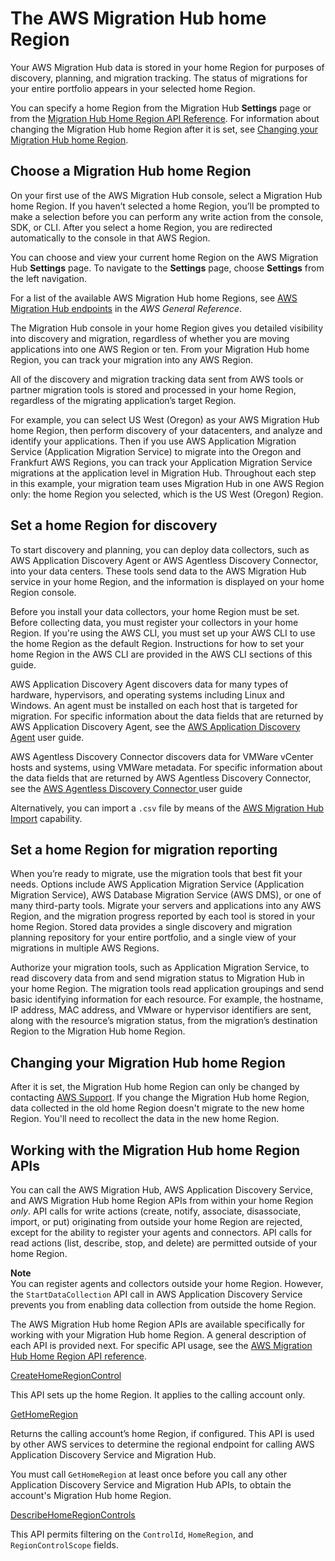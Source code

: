 # The AWS Migration Hub home Region<a name="home-region"></a>

Your AWS Migration Hub data is stored in your home Region for purposes of discovery, planning, and migration tracking\. The status of migrations for your entire portfolio appears in your selected home Region\. 

You can specify a home Region from the Migration Hub **Settings** page or from the [Migration Hub Home Region API Reference](https://docs.aws.amazon.com/migrationhub-home-region/latest/APIReference/Welcome.html)\. For information about changing the Migration Hub home Region after it is set, see [Changing your Migration Hub home Region](#change-home-region)\.

## Choose a Migration Hub home Region<a name="select-home-region"></a>

On your first use of the AWS Migration Hub console, select a Migration Hub home Region\. If you haven’t selected a home Region, you’ll be prompted to make a selection before you can perform any write action from the console, SDK, or CLI\. After you select a home Region, you are redirected automatically to the console in that AWS Region\.

You can choose and view your current home Region on the AWS Migration Hub **Settings** page\. To navigate to the **Settings** page, choose **Settings** from the left navigation\.

For a list of the available AWS Migration Hub home Regions, see [AWS Migration Hub endpoints](https://docs.aws.amazon.com/general/latest/gr/migrationhubn.html) in the *AWS General Reference*\.

The Migration Hub console in your home Region gives you detailed visibility into discovery and migration, regardless of whether you are moving applications into one AWS Region or ten\. From your Migration Hub home Region, you can track your migration into any AWS Region\.

All of the discovery and migration tracking data sent from AWS tools or partner migration tools is stored and processed in your home Region, regardless of the migrating application’s target Region\.

For example, you can select US West \(Oregon\) as your AWS Migration Hub home Region, then perform discovery of your datacenters, and analyze and identify your applications\. Then if you use AWS Application Migration Service \(Application Migration Service\) to migrate into the Oregon and Frankfurt AWS Regions, you can track your Application Migration Service migrations at the application level in Migration Hub\. Throughout each step in this example, your migration team uses Migration Hub in one AWS Region only: the home Region you selected, which is the US West \(Oregon\) Region\.

## Set a home Region for discovery<a name="home-region-with-discovery"></a>

To start discovery and planning, you can deploy data collectors, such as AWS Application Discovery Agent or AWS Agentless Discovery Connector, into your data centers\. These tools send data to the AWS Migration Hub service in your home Region, and the information is displayed on your home Region console\.

Before you install your data collectors, your home Region must be set\. Before collecting data, you must register your collectors in your home Region\. If you're using the AWS CLI, you must set up your AWS CLI to use the home Region as the default Region\. Instructions for how to set your home Region in the AWS CLI are provided in the AWS CLI sections of this guide\.

AWS Application Discovery Agent discovers data for many types of hardware, hypervisors, and operating systems including Linux and Windows\. An agent must be installed on each host that is targeted for migration\. For specific information about the data fields that are returned by AWS Application Discovery Agent, see the [AWS Application Discovery Agent](https://docs.aws.amazon.com/application-discovery/latest/userguide/discovery-agent.html) user guide\.

AWS Agentless Discovery Connector discovers data for VMWare vCenter hosts and systems, using VMWare metadata\. For specific information about the data fields that are returned by AWS Agentless Discovery Connector, see the [AWS Agentless Discovery Connector ](https://docs.aws.amazon.com/application-discovery/latest/userguide/discovery-connector.html)user guide 

Alternatively, you can import a `.csv` file by means of the [AWS Migration Hub Import](https://docs.aws.amazon.com/application-discovery/latest/userguide/discovery-import.html) capability\.

## Set a home Region for migration reporting<a name="migration-reporting"></a>

When you’re ready to migrate, use the migration tools that best fit your needs\. Options include AWS Application Migration Service \(Application Migration Service\), AWS Database Migration Service \(AWS DMS\), or one of many third\-party tools\. Migrate your servers and applications into any AWS Region, and the migration progress reported by each tool is stored in your home Region\. Stored data provides a single discovery and migration planning repository for your entire portfolio, and a single view of your migrations in multiple AWS Regions\.

Authorize your migration tools, such as Application Migration Service, to read discovery data from and send migration status to Migration Hub in your home Region\. The migration tools read application groupings and send basic identifying information for each resource\. For example, the hostname, IP address, MAC address, and VMware or hypervisor identifiers are sent, along with the resource’s migration status, from the migration’s destination Region to the Migration Hub home Region\.

## Changing your Migration Hub home Region<a name="change-home-region"></a>

After it is set, the Migration Hub home Region can only be changed by contacting [AWS Support](http://aws.amazon.com/contact-us)\. If you change the Migration Hub home Region, data collected in the old home Region doesn't migrate to the new home Region\. You'll need to recollect the data in the new home Region\.

## Working with the Migration Hub home Region APIs<a name="using-migration-hub-apis"></a>

You can call the AWS Migration Hub, AWS Application Discovery Service, and AWS Migration Hub home Region APIs from within your home Region *only*\. API calls for write actions \(create, notify, associate, disassociate, import, or put\) originating from outside your home Region are rejected, except for the ability to register your agents and connectors\. API calls for read actions \(list, describe, stop, and delete\) are permitted outside of your home Region\.

**Note**  
 You can register agents and collectors outside your home Region\. However, the `StartDataCollection` API call in AWS Application Discovery Service prevents you from enabling data collection from outside the home Region\.

The AWS Migration Hub home Region APIs are available specifically for working with your Migration Hub home Region\. A general description of each API is provided next\. For specific API usage, see the [AWS Migration Hub Home Region API reference](https://docs.aws.amazon.com/migrationhub-home-region/latest/APIReference/Welcome.html)\.

[CreateHomeRegionControl](https://docs.aws.amazon.com/migrationhub-home-region/latest/APIReference/API_CreateHomeRegionControl.html)

This API sets up the home Region\. It applies to the calling account only\.

[GetHomeRegion](https://docs.aws.amazon.com/migrationhub-home-region/latest/APIReference/API_GetHomeRegion.html)

Returns the calling account’s home Region, if configured\. This API is used by other AWS services to determine the regional endpoint for calling AWS Application Discovery Service and Migration Hub\.

You must call `GetHomeRegion` at least once before you call any other Application Discovery Service and Migration Hub APIs, to obtain the account's Migration Hub home Region\.

[DescribeHomeRegionControls](https://docs.aws.amazon.com/migrationhub-home-region/latest/APIReference/API_DescribeHomeRegionControls.html)

This API permits filtering on the `ControlId`, `HomeRegion`, and `RegionControlScope` fields\.
